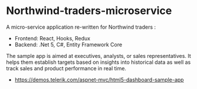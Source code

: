# Northwind-traders-microservice
A micro-service application re-written for Northwind traders :
* Frontend: React, Hooks, Redux 
* Backend: .Net 5, C#, Entity Framework Core

The sample app is aimed at executives, analysts, or sales representatives. It helps them establish targets based on insights into historical data as well as track sales and product performance in real time.
* https://demos.telerik.com/aspnet-mvc/html5-dashboard-sample-app

